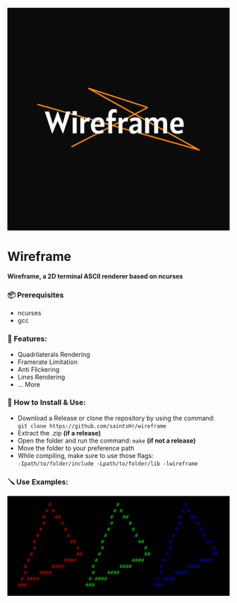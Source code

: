 ![Placeholder](assets/wireframe-logo.png)

# Wireframe
**Wireframe, a 2D terminal ASCII renderer based on ncurses**
### 📦 Prerequisites
- ncurses
- gcc

### 🚀 Features:
- Quadrilaterals Rendering
- Framerate Limitation
- Anti Flickering
- Lines Rendering
- ... More

### 🔧 How to Install & Use:
- Download a Release or clone the repository by using the command:<br>```git clone https://github.com/saintsHr/wireframe```
- Extract the .zip  **(if a release)** <br>
- Open the folder and run the command: ```make```  **(if not a release)**
- Move the folder to your preference path
- While compiling, make sure to use those flags:<br>```-Ipath/to/folder/include -Lpath/to/folder/lib -lwireframe```

### 🪛 Use Examples:

![Placeholder](assets/triangles.png)
